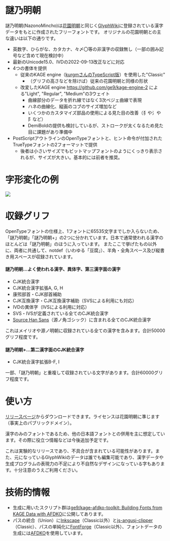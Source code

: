 # 謎乃明朝
謎乃明朝(NazonoMincho)は[花園明朝](http://fonts.jp/hanazono/)と同じく[GlyphWiki](https://glyphwiki.org/wiki/GlyphWiki:%E3%83%A1%E3%82%A4%E3%83%B3%E3%83%9A%E3%83%BC%E3%82%B8)に登録されている漢字データをもとに作成されたフリーフォントです。
オリジナルの花園明朝との主な違いは以下の通りです。
- 英数字、ひらがな、カタカナ、々〆〇等の非漢字の収録無し（一部の囲み記号など含めて現在検討中）
- 最新のUnicode15.0、IVDの2022-09-13改正などに対応
- 4つの書体を提供
  - 従来のKAGE engine（[kurgmさんのTypeScript版](https://github.com/kurgm/kage-engine)）を使用した"Classic"
    - （グリフの高さなどを除けば）従来の花園明朝と同様の形状
  - 改変したKAGE engine https://github.com/ge9/kage-engine-2 による"Light", "Regular", "Medium"の3ウェイト
    - 曲線部分のデータを折れ線ではなく3次ベジェ曲線で表現
    - ハネの曲線化、縦画のコブのサイズ増加など
    - いくつかのカスタマイズ部品の使用による見た目の改善（犭や氵や阝など）
    - DemiBoldの提供も検討しているが、ストロークが太くなるため見た目に課題があり準備中
- PostScriptアウトラインのOpenTypeフォントと、ヒント命令が付加されたTrueTypeフォントの2フォーマットで提供
  - 後者は小さいサイズでもビットマップフォントのようにくっきり表示されるが、サイズが大きい。基本的には前者を推奨。
# 字形変化の例

![](https://turgenev.cloudfree.jp/misc/nazomin.png)

# 収録グリフ
OpenTypeフォントの仕様上、1フォントに65535文字までしか入らないため、「謎乃明朝」「謎乃明朝+」の2つに分かれています。日本で通常使われる漢字のほとんどは「謎乃明朝」のほうに入っています。
またここで挙げたもの以外に、両者に共通して、notdef（いわゆる「豆腐」）、半角・全角スペース及び縦書き用スペースが収録されています。

#### 謎乃明朝…よく使われる漢字、異体字、第三漢字面の漢字
- CJK統合漢字
- CJK統合漢字拡張A, G, H
- 康煕部首・CJK部首補助
- CJK互換漢字・CJK互換漢字補助（SVSによる利用にも対応）
- IVDの異体字（IVSによる利用に対応）
- SVS・IVSが定義されている全てのCJK統合漢字
- [Source Han Sans](https://github.com/adobe-fonts/source-han-sans)（源ノ角ゴシック）に含まれる全てのCJK統合漢字

これはメイリオや源ノ明朝に収録されている全ての漢字を含みます。合計50000グリフ程度です。

#### 謎乃明朝+…第二漢字面のCJK統合漢字
- CJK統合漢字拡張B-F, I

一部、「謎乃明朝」と重複して収録されている文字があります。合計60000グリフ程度です。

# 使い方
[リリースページ](https://github.com/ge9/NazonoMincho/releases)からダウンロードできます。ライセンスは花園明朝に準じます（事実上のパブリックドメイン）。

漢字のみのフォントであるため、他の日本語フォントとの併用を主に想定しています。その際に役立つ情報などは今後追加予定です。

これは実験的なリリースであり、不具合が含まれている可能性があります。また、元になっているGlyphWikiのデータは誰でも編集可能であり、漢字データや生成プログラムの表現力の不足により不自然なデザインになっている字もあります。十分注意のうえご利用ください。

# 技術的情報
- 生成に用いたスクリプト群は[ge9/kage-afdko-toolkit: Building Fonts from KAGE Data with AFDKO](https://github.com/ge9/kage-afdko-toolkit)に公開してあります。
- パスの統合（Union）に[Inkscape](https://inkscape.org/)（Classic以外）と[js-angusj-clipper](https://github.com/xaviergonz/js-angusj-clipper)（Classic）、パスの単純化に[FontForge](https://fontforge.org/)（Classic以外）、フォントデータの生成には[AFDKO](https://github.com/adobe-type-tools/afdko)を使用しています。

